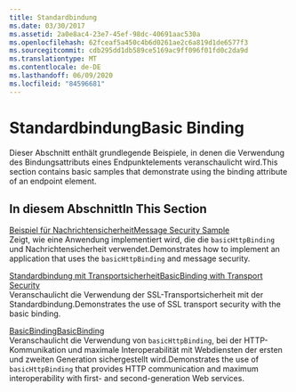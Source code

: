 ```yaml
---
title: Standardbindung
ms.date: 03/30/2017
ms.assetid: 2a0e8ac4-23e7-45ef-98dc-40691aac530a
ms.openlocfilehash: 62fceaf5a450c4b6d0261ae2c6a819d1de6577f3
ms.sourcegitcommit: cdb295dd1db589ce5169ac9ff096f01fd0c2da9d
ms.translationtype: MT
ms.contentlocale: de-DE
ms.lasthandoff: 06/09/2020
ms.locfileid: "84596681"
---
```

# <a name="basic-binding"></a><span data-ttu-id="62ca1-102">Standardbindung</span><span class="sxs-lookup"><span data-stu-id="62ca1-102">Basic Binding</span></span>
<span data-ttu-id="62ca1-103">Dieser Abschnitt enthält grundlegende Beispiele, in denen die Verwendung des Bindungsattributs eines Endpunktelements veranschaulicht wird.</span><span class="sxs-lookup"><span data-stu-id="62ca1-103">This section contains basic samples that demonstrate using the binding attribute of an endpoint element.</span></span>  
  
## <a name="in-this-section"></a><span data-ttu-id="62ca1-104">In diesem Abschnitt</span><span class="sxs-lookup"><span data-stu-id="62ca1-104">In This Section</span></span>  
 [<span data-ttu-id="62ca1-105">Beispiel für Nachrichtensicherheit</span><span class="sxs-lookup"><span data-stu-id="62ca1-105">Message Security Sample</span></span>](message-security-sample.md)  
 <span data-ttu-id="62ca1-106">Zeigt, wie eine Anwendung implementiert wird, die die `basicHttpBinding` und Nachrichtensicherheit verwendet.</span><span class="sxs-lookup"><span data-stu-id="62ca1-106">Demonstrates how to implement an application that uses the `basicHttpBinding` and message security.</span></span>  
  
 [<span data-ttu-id="62ca1-107">Standardbindung mit Transportsicherheit</span><span class="sxs-lookup"><span data-stu-id="62ca1-107">BasicBinding with Transport Security</span></span>](basicbinding-with-transport-security.md)  
 <span data-ttu-id="62ca1-108">Veranschaulicht die Verwendung der SSL-Transportsicherheit mit der Standardbindung.</span><span class="sxs-lookup"><span data-stu-id="62ca1-108">Demonstrates the use of SSL transport security with the basic binding.</span></span>  
  
 [<span data-ttu-id="62ca1-109">BasicBinding</span><span class="sxs-lookup"><span data-stu-id="62ca1-109">BasicBinding</span></span>](basicbinding.md)  
 <span data-ttu-id="62ca1-110">Veranschaulicht die Verwendung von `basicHttpBinding`, bei der HTTP-Kommunikation und maximale Interoperabilität mit Webdiensten der ersten und zweiten Generation sichergestellt wird.</span><span class="sxs-lookup"><span data-stu-id="62ca1-110">Demonstrates the use of `basicHttpBinding` that provides HTTP communication and maximum interoperability with first- and second-generation Web services.</span></span>
